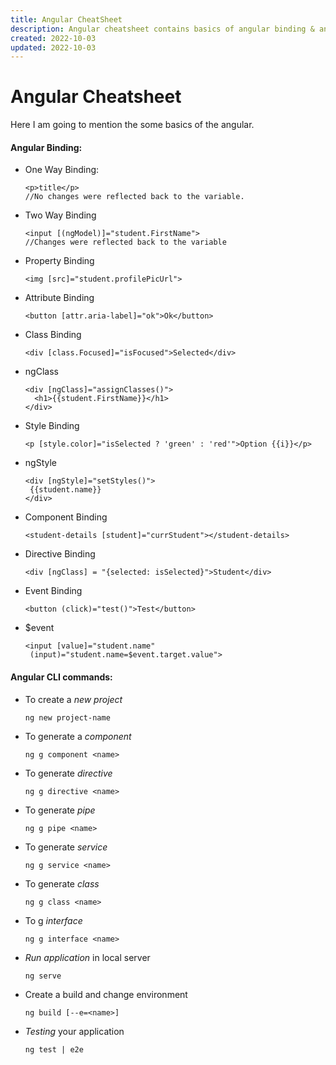 ```yaml
---
title: Angular CheatSheet
description: Angular cheatsheet contains basics of angular binding & angular CLI.
created: 2022-10-03
updated: 2022-10-03
---
```


# Angular Cheatsheet

Here I am going to mention the some basics of the angular.

#### Angular Binding:

 - One Way Binding:
	```
	<p>title</p>
	//No changes were reflected back to the variable.
	```
- Two Way Binding
	```
	<input [(ngMo­del­)]=­"­student.F­ir­stN­ame­">
	//Changes were reflected back to the variable
	```
- Property Binding
	```
	<img [src]=­"­student.profilePicUrl">
	```
- Attribute Binding
	```
	<button [attr.a­ri­a-l­abe­l]=­"­ok">­Ok<­/bu­tto­n>
	```
- Class Binding
	```
	<div [class.Focused]="isFocused">S­ele­cte­d</­div>
	```
- ngClass
	```
	<div [ngClass]="assignClasses()">
	  <h1>{{student.FirstName}}</h1>
	</div>
	```
- Style Binding
	```
	<p [style.co­lor­]="i­sSe­lected ? 'green' : 'red'">Option {{i}}</p>
	```
 - ngStyle
	 ```
	<div [ngStyle]="setStyles()">
	  {{student.name}}
	</div>
	```

- Component Binding
	```
	<student-details [student]="currStudent"></student-details>
	```
- Directive Binding
	```
	<div [ngClass] = "­{se­lected: isSele­cte­d}">­Student<­/di­v>
	```
- Event Binding
	```
	<button (click­)="test()">­Test</­but­ton>
	```
- $event
	```
	<input [value]="student.name"
	 (input)="student.name=$event.target.value">
	 ```

#### Angular CLI commands:

- To create a *new project*
	```
	ng new project-name
	```
	
- To generate a *component*
	```
	ng g component <name>
	```

- To generate *directive*
	```
	ng g directive <name>
	```

- To generate *pipe*
	```
	ng g pipe <name>
	```

- To generate *service*
	```
	ng g service <name>
	```

- To generate *class*
	```
	ng g class <name>
	```

- To g *interface*
	```
	ng g interface <name>
	```

- *Run application* in local server
	```
	ng serve
	```
- Create a build and change environment
	```
	ng build [--e=<name>]
	```

- *Testing* your application
	```
	ng test | e2e
	```
